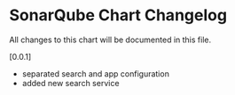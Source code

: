 # SonarQube Chart Changelog
All changes to this chart will be documented in this file.

[0.0.1]
* separated search and app configuration
* added new search service

